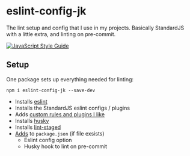 # eslint-config-jk
The lint setup and config that I use in my projects. Basically StandardJS with a little extra, and linting on pre-commit.

[![JavaScript Style Guide](https://cdn.rawgit.com/standard/standard/master/badge.svg)](https://github.com/standard/standard)

## Setup
One package sets up everything needed for linting:
```
npm i eslint-config-jk --save-dev
```
- Installs [eslint](https://www.npmjs.com/package/eslint)
- Installs the StandardJS eslint configs / plugins
- Adds [custom rules and plugins I like](https://github.com/justinkalland/eslint-config-jk/blob/master/index.js)
- Installs [husky](https://www.npmjs.com/package/husky)
- Installs [lint-staged](https://www.npmjs.com/package/lint-staged)
- [Adds](https://github.com/justinkalland/eslint-config-jk/blob/master/scripts/postInstall.js) to `package.json` (if file exsists)
  - Eslint config option
  - Husky hook to lint on pre-commit
